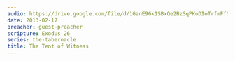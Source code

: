 ```yaml
---
audio: https://drive.google.com/file/d/1GanE96k1SBxQe2BzSqPKoDIoTrfmFfSf/view
date: 2013-02-17
preacher: guest-preacher
scripture: Exodus 26
series: the-tabernacle
title: The Tent of Witness
---
```

